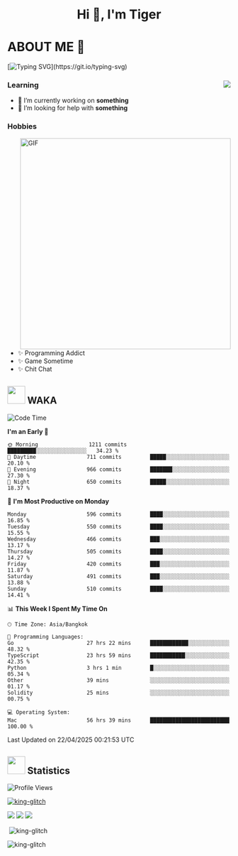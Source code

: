 <h1 align="center">Hi 👋, I'm Tiger</h1>




# ABOUT ME 💬

[![Typing SVG](https://readme-typing-svg.herokuapp.com?color=22F771&vCenter=true&lines=A+perssionate+developer+from+nowhere.)](https://git.io/typing-svg)

<div>
 <img align="right" src="https://spotify-github-profile.vercel.app/api/view?uid=12129734423&cover_image=false&theme=default&bar_color=22d016&bar_color_cover=true" />
 <h3>Learning</h3>
 
 <ul>
  <li>🔭 I’m currently working on <b>something</b></li>
  <li>🤝 I’m looking for help with <b>something</b></li>
 </ul>
 
</div>
<div>
 <h3>Hobbies</h3>
 <img align="right" height="475px"  alt="GIF" src="https://i.pinimg.com/originals/1f/b7/db/1fb7dbee557e5ed509f7517da8a84d58.gif" />
 <ul>
  <li>✨ Programming Addict</li>
  <li>✨ Game Sometime</li>
  <li>✨ Chit Chat</li>
 </ul>
 
</div>



## <img height="40" src="https://raw.githubusercontent.com/innng/innng/master/assets/kyubey.gif"/> WAKA

<!--START_SECTION:waka-->
![Code Time](http://img.shields.io/badge/Code%20Time-3%2C772%20hrs%2051%20mins-blue)

**I'm an Early 🐤** 

```text
🌞 Morning                1211 commits        █████████░░░░░░░░░░░░░░░░   34.23 % 
🌆 Daytime                711 commits         █████░░░░░░░░░░░░░░░░░░░░   20.10 % 
🌃 Evening                966 commits         ███████░░░░░░░░░░░░░░░░░░   27.30 % 
🌙 Night                  650 commits         █████░░░░░░░░░░░░░░░░░░░░   18.37 % 
```
📅 **I'm Most Productive on Monday** 

```text
Monday                   596 commits         ████░░░░░░░░░░░░░░░░░░░░░   16.85 % 
Tuesday                  550 commits         ████░░░░░░░░░░░░░░░░░░░░░   15.55 % 
Wednesday                466 commits         ███░░░░░░░░░░░░░░░░░░░░░░   13.17 % 
Thursday                 505 commits         ████░░░░░░░░░░░░░░░░░░░░░   14.27 % 
Friday                   420 commits         ███░░░░░░░░░░░░░░░░░░░░░░   11.87 % 
Saturday                 491 commits         ███░░░░░░░░░░░░░░░░░░░░░░   13.88 % 
Sunday                   510 commits         ████░░░░░░░░░░░░░░░░░░░░░   14.41 % 
```


📊 **This Week I Spent My Time On** 

```text
🕑︎ Time Zone: Asia/Bangkok

💬 Programming Languages: 
Go                       27 hrs 22 mins      ████████████░░░░░░░░░░░░░   48.32 % 
TypeScript               23 hrs 59 mins      ███████████░░░░░░░░░░░░░░   42.35 % 
Python                   3 hrs 1 min         █░░░░░░░░░░░░░░░░░░░░░░░░   05.34 % 
Other                    39 mins             ░░░░░░░░░░░░░░░░░░░░░░░░░   01.17 % 
Solidity                 25 mins             ░░░░░░░░░░░░░░░░░░░░░░░░░   00.75 % 

💻 Operating System: 
Mac                      56 hrs 39 mins      █████████████████████████   100.00 % 
```


 Last Updated on 22/04/2025 00:21:53 UTC
<!--END_SECTION:waka-->
## <img height="40" src="https://raw.githubusercontent.com/innng/innng/master/assets/kyubey.gif"/> Statistics
![Profile Views](https://komarev.com/ghpvc/?username=king-glitch)  

<p align="left"> 
 <a href="https://github.com/ryo-ma/github-profile-trophy">
  <img src="https://github-profile-trophy.vercel.app/?username=king-glitch&theme=dracula" alt="king-glitch" />
 </a> </p>

![](https://github-profile-summary-cards.vercel.app/api/cards/profile-details?username=king-glitch&theme=dracula)
![](https://github-profile-summary-cards.vercel.app/api/cards/stats?username=king-glitch&theme=dracula) 
![](https://github-profile-summary-cards.vercel.app/api/cards/productive-time?username=king-glitch&theme=dracula)


<p>&nbsp;<img align="center" src="https://github-readme-stats.vercel.app/api?username=king-glitch&theme=dracula" alt="king-glitch" /></p>

<p><img align="center" src="https://github-readme-streak-stats.herokuapp.com/?user=king-glitch&theme=dracula" alt="king-glitch" /></p>
